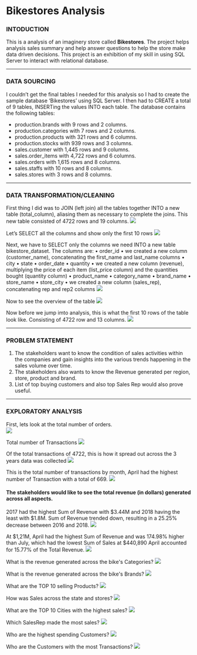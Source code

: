 # Bikestores Analysis

### INTODUCTION 

This is a analysis of an imaginery store called **Bikestores**. The project helps analysis sales summary and help answer questions to help the store make data driven decisions.
This project is an exhibition of my skill in using SQL Server to interact with relational database.

---
### DATA SOURCING

I couldn’t get the final tables I needed for this analysis so I had to create the sample database ‘Bikestores’ using SQL Server. I then had to CREATE a total of 9 tables, INSERTing  the values INTO each table. 
The database contains the following tables:

- production.brands with 9 rows and 2 columns.
-  production.categories with 7 rows and 2 columns.
-	production.products with 321 rows and 6 columns.
-	production.stocks with 939 rows and 3 columns.
-	sales.customer with 1,445 rows and 9 columns. 
-	sales.order_items with 4,722 rows and 6 columns.
-	sales.orders with 1,615 rows and 8 columns. 
-	sales.staffs with 10 rows and 8 columns. 
-	sales.stores with 3 rows and 8 columns.

---
### DATA TRANSFORMATION/CLEANING

First thing I did was to JOIN (left join) all the tables together INTO a new table (total_column), aliasing them as necessary to complete the joins. This new table consisted of 4722 rows and 19 columns.
![](create_total_column.jpg)

Let’s SELECT all the columns and show only the first 10 rows
![](total_column.jpg)

Next, we have to SELECT only the columns we need INTO a new table bikestore_dataset. The columns are:
•	order_id
•	we created a new column (customer_name), concatenating the first_name and last_name columns
•	city
•	state
•	order_date
•	quantity
•	we created a new column (revenue), multiplying the price of each item (list_price column) and the quantities bought (quantity column)
•	product_name
•	category_name
•	brand_name
•	store_name
•	store_city
•	we created a new column (sales_rep), concatenating rep and rep2 columns
![](create_bikestore.png)

Now to see the overview of the table
![](overview.png)

Now before we jump imto analysis, this is what the first 10 rows of the table look like. Consisting of 4722 row and 13 columns.
![](bikestore_dataset.png)

---
### PROBLEM STATEMENT
1.	The stakeholders want to know the condition of sales activities within the companies and gain insights into the various trends happening in the sales volume over time.
2.	The stakeholders also wants to know the Revenue generated per region, store, product and brand.
3.	List of top buying customers and also top Sales Rep would also prove useful.

---
### EXPLORATORY ANALYSIS 

First, lets look at the total number of orders.                                                                                   
![](Total_Orders.png)

Total number of Transactions 
![](Total_Transactions.png)

Of the total transactions of 4722, this is how it spread out across the 3 years data was collected 
![](Total_TransactionsYear.png)

This is the total number of transactions by month, April had the highest number of Transaction with a total of 669. 
![](Total_TransactionsMonth.png)


#### The stakeholders would like to see the total revenue (in dollars) generated across all aspects.

2017 had the highest Sum of Revenue with $3.44M and 2018 having the least with $1.8M. Sum of Revenue trended down, resulting in a 25.25% decrease between 2016 and 2018.
![](revenue_year.png)

At $1,21M, April had the highest Sum of Revenue and was 174.98% higher than July, which had the lowest Sum of Sales at $440,890
April accounted for 15.77% of the Total Revenue. 
![](revenue_month.png)

What is the revenue generated across the bike's Categories?
![](Revenue_Category.png)

What is the revenue generated across the bike's Brands?
![](Revenue_Brand.png)

What are the TOP 10 selling Products? 
![](Revenue_Products.png)

How was Sales across the state and stores?
![](Revenue_state.png)

What are the TOP 10 Cities with the highest sales?
![](Revenue_City.png)

Which SalesRep made the most sales? 
![](Revenue_SalesRep.png)

Who are the highest spending Customers?
![](Revenue_Customers.png)

Who are the Customers with the most Transactions?
![](TotalOrders.png)
